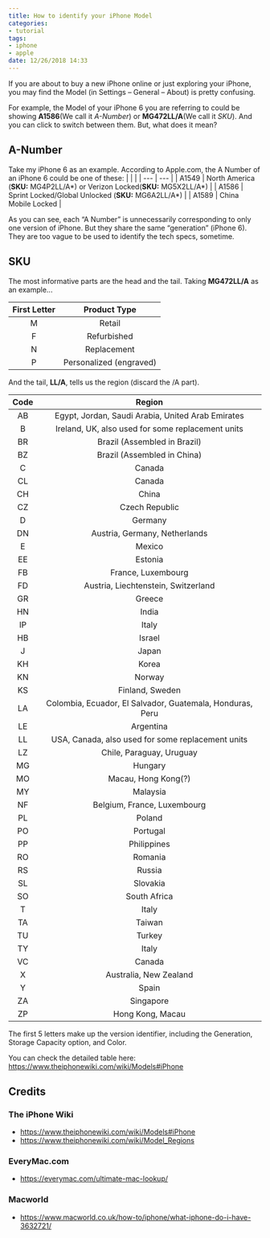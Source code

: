 ```yaml
---
title: How to identify your iPhone Model
categories:
- tutorial
tags: 
- iphone
- apple 
date: 12/26/2018 14:33
---
```

If you are about to buy a new iPhone online or just exploring your iPhone, you may find the Model (in Settings – General – About) is pretty confusing.

For example, the Model of your iPhone 6 you are referring to could be showing **A1586**(We call it _A-Number_) or **MG472LL/A**(We call it  _SKU_). And you can click to switch between them. But, what does it mean?

## A-Number
Take my iPhone 6 as an example. According to Apple.com, the A Number of an iPhone 6 could be one of these:
| | |
| --- | --- |
| A1549 | North America (**SKU:** MG4P2LL/A*) or Verizon Locked(**SKU:** MG5X2LL/A*) |
| A1586 | Sprint Locked/Global Unlocked (**SKU:** MG6A2LL/A*) |
| A1589 | China Mobile Locked |

As you can see, each “A Number” is unnecessarily corresponding to only one version of iPhone. But they share the same “generation” (iPhone 6). They are too vague to be used to identify the tech specs, sometime.

## SKU 
The most informative parts are the head and the tail. Taking **MG472LL/A** as an example...

| First Letter | Product Type |
| :--: | :--: |
| M | Retail |
| F | Refurbished |
| N | Replacement |
| P | Personalized (engraved) |

And the tail, **LL/A**, tells us the region (discard the /A part). 

| Code | Region |
| :--: | :----: |
| AB | Egypt, Jordan, Saudi Arabia, United Arab Emirates | 
| B | Ireland, UK, also used for some replacement units | 
| BR | Brazil (Assembled in Brazil) | 
| BZ | Brazil (Assembled in China) | 
| C | Canada | 
| CL | Canada | 
| CH | China | 
| CZ | Czech Republic | 
| D | Germany | 
| DN | Austria, Germany, Netherlands | 
| E | Mexico | 
| EE | Estonia | 
| FB | France, Luxembourg | 
| FD | Austria, Liechtenstein, Switzerland | 
| GR | Greece | 
| HN | India | 
| IP | Italy | 
| HB | Israel | 
| J | Japan | 
| KH | Korea | 
| KN | Norway | 
| KS | Finland, Sweden | 
| LA | Colombia, Ecuador, El Salvador, Guatemala, Honduras, Peru | 
| LE | Argentina | 
| LL | USA, Canada, also used for some replacement units | 
| LZ | Chile, Paraguay, Uruguay | 
| MG | Hungary | 
| MO | Macau, Hong Kong(?) | 
| MY | Malaysia | 
| NF | Belgium, France, Luxembourg | 
| PL | Poland | 
| PO | Portugal | 
| PP | Philippines | 
| RO | Romania | 
| RS | Russia | 
| SL | Slovakia | 
| SO | South Africa | 
| T | Italy | 
| TA | Taiwan | 
| TU | Turkey | 
| TY | Italy | 
| VC | Canada | 
| X | Australia, New Zealand | 
| Y | Spain | 
| ZA | Singapore | 
| ZP | Hong Kong, Macau |

The first 5 letters make up the version identifier, including the Generation, Storage Capacity option, and Color.

You can check the detailed table here: https://www.theiphonewiki.com/wiki/Models#iPhone

## Credits
### The iPhone Wiki
- https://www.theiphonewiki.com/wiki/Models#iPhone
- https://www.theiphonewiki.com/wiki/Model_Regions

### EveryMac.com
- https://everymac.com/ultimate-mac-lookup/

### Macworld
- https://www.macworld.co.uk/how-to/iphone/what-iphone-do-i-have-3632721/
